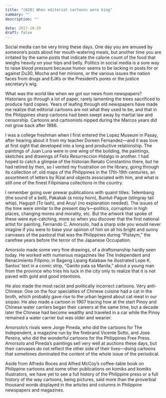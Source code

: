 ```yaml
---
title: "[620] When editorial cartoons were king"
summary: ""
description: ""

date: 2017-10-20
draft: false
---
```



Social media can be very tiring these days. One day you are amused by someone’s posts about her mouth-watering meals, but another time you are irritated by the same posts that indicate the calorie count of the food that weighs heavily on your hips and belly. Politics in social media is a sure way to raise blood pressure because humor seems to be lacking in posts for or against Du30, Mocha and her minions, or the various issues the nation faces from drugs and EJKs or the President’s pores or the justice secretary’s wig.

What was the world like when we got our news from newspapers? Historians go through a lot of paper, rarely lamenting the trees sacrificed to produce hard copies. Years of leafing through old newspapers have made me realize that editorial cartoons are not what they used to be, and that in the Philippines sharp cartoons had been swept away by martial law and censorship. Cartoons and cartoonists nipped during the Marcos years did not grow back after 1986.

I was a college freshman when I first entered the Lopez Museum in Pasay, after hearing about it from my teacher Doreen Fernandez—and it was love at first sight that developed into a long and productive relationship. The paintings of Juan Luna were in one wing of the building, the paintings, sketches and drawings of Felix Resurreccion Hidalgo in another. I had hoped to catch a glimpse of the historian Renato Constantino there, but he had retired by then, so I vented my frustration on the library, going through its collection of: old maps of the Philippines in the 17th-19th centuries, an assortment of letters by Rizal and objects associated with him, and what is still one of the finest Filipiniana collections
in the country.

I remember going over prewar publications with quaint titles: Telembang (the sound of a bell), Pakakak (a noisy horn), Buntut-Pague (stingray tail whip), Hagupit (To lash), and Aruy! (no explanation needed). The issues of the time were similar to the present day’s—politics, corruption in high places, changing mores and morality, etc. But the artwork that spoke of these were eye-catching, more so when you discover that the first national artist for painting, Fernando C. Amorsolo, had a sharp side you would never imagine if you were to base your opinion of him on all his bright and sunny canvases of the pastoral that was the Philippines during “Pistaym,” the carefree years before the terror of the Japanese Occupation.

Amorsolo made some very fine drawings, of a draftsmanship hardly seen today. He worked with numerous magazines like The Independent and Renacimiento Filipino; in Bagong Lipang Kalabaw he
illustrated Lope K. Santos’ text in a comic strip, “Ganito pala sa Manila,” about a young man from the province who tries his luck in the city only to realize that it is not paved with gold and good intentions.

He also made the most racist and politically incorrect cartoons. Very anti-Chinese: One on the four specialties of Chinese cuisine had a cat in the broth, which probably gave rise to the urban legend about cat meat in our siopao. He also made a cartoon in 1907 tracing how at the start Pinoy and Chinese water carriers began their careers at the same time, but a decade later the Chinese had become wealthy and traveled in a car while the Pinoy remained a water carrier but was older and wearier.

Amorsolo’s rivals were Jorge Pineda, who did the cartoons for The Independent, a magazine run by the firebrand Vicente Sotto, and Jose Pereira, who did the wonderful cartoons for the Philippines Free Press. Amorsolo and Pineda’s paintings sell very well at auctions these days, but their canvases do not reflect the other side of their lives—doing cartoons that sometimes dominated the content of the whole issue of the periodical.

Aside from Alfredo Roces and Alfred McCoy’s coffee-table book on Philippine cartoons and some other publications on komiks and komiks illustrators, we have yet to see a full history of the Philippine press or a full history of the way cartoons, being pictures, said more than the proverbial thousand words displayed in the articles and columns in Philippine newspapers and magazines.
